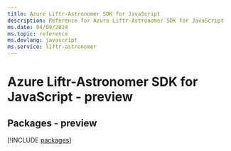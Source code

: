 ```yaml
---
title: Azure Liftr-Astronomer SDK for JavaScript
description: Reference for Azure Liftr-Astronomer SDK for JavaScript
ms.date: 04/09/2024
ms.topic: reference
ms.devlang: javascript
ms.service: liftr-astronomer
---
```

# Azure Liftr-Astronomer SDK for JavaScript - preview
## Packages - preview
[!INCLUDE [packages](liftr-astronomer-index.md)]